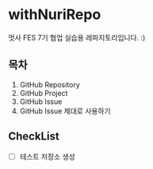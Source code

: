 # withNuriRepo
멋사 FES 7기 협업 실습용 레파지토리입니다. :)

## 목차
1. GitHub Repository
2. GitHub Project
3. GitHub Issue
4. GitHub Issue 제대로 사용하기

## CheckList
- [ ] 테스트 저장소 생성
